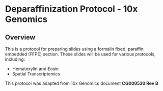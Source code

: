 # Deparaffinization Protocol - 10x Genomics

## Overview

This is a protocol for preparing slides using a formalin fixed, paraffin embedded (FFPE) section. These slides will be used for various protocols, including:

- Hematoxylin and Eosin
- Spatial Transcriptomics

This protocol was adapted from 10x Genomics document **CG000520 Rev B**
